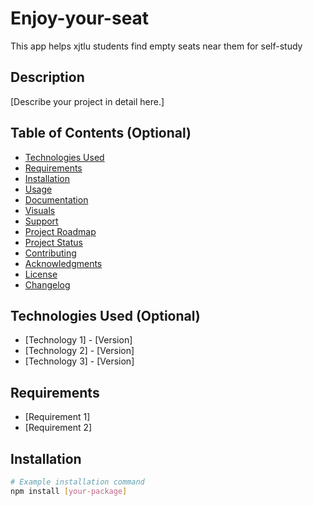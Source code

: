 # Enjoy-your-seat
This app helps xjtlu students find empty seats near them for self-study

<!-- Provide a concise and engaging description of your project. Explain its purpose, key features, and what problem it solves. -->

## Description

[Describe your project in detail here.]

## Table of Contents (Optional)

<!-- Use this if your README is long to help users navigate. -->

- [Technologies Used](#technologies-used)
- [Requirements](#requirements)
- [Installation](#installation)
- [Usage](#usage)
- [Documentation](#documentation)
- [Visuals](#visuals)
- [Support](#support)
- [Project Roadmap](#project-roadmap)
- [Project Status](#project-status)
- [Contributing](#contributing)
- [Acknowledgments](#acknowledgments)
- [License](#license)
- [Changelog](#changelog)

## Technologies Used (Optional)

<!-- List the main technologies, languages, and frameworks used in your project. -->

- [Technology 1] - [Version]
- [Technology 2] - [Version]
- [Technology 3] - [Version]

## Requirements

<!-- Specify any software or hardware prerequisites needed to run your project. -->

- [Requirement 1]
- [Requirement 2]

## Installation

<!-- Provide step-by-step instructions on how to install and set up the project locally. Include code snippets where helpful. -->

```bash
# Example installation command
npm install [your-package]
